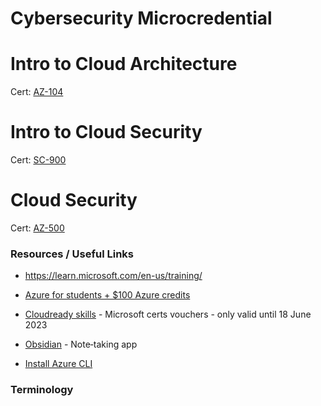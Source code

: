 # Cybersecurity Microcredential

# Intro to Cloud Architecture

Cert: [AZ-104](https://learn.microsoft.com/en-us/certifications/resources/study-guides/az-104)

# Intro to Cloud Security

Cert: [SC-900](https://learn.microsoft.com/en-us/certifications/resources/study-guides/sc-900)

# Cloud Security

Cert: [AZ-500](https://learn.microsoft.com/en-us/certifications/resources/study-guides/az-500)


### Resources / Useful Links

* https://learn.microsoft.com/en-us/training/

* [Azure for students + $100 Azure credits](https://azure.microsoft.com/en-us/free/students/) 

* [Cloudready skills](https://msftstudentcert.cloudreadyskills.com/) - Microsoft certs vouchers - only valid until 18 June 2023

* [Obsidian](https://obsidian.md/) -  Note‑taking app 

* [Install Azure CLI](https://learn.microsoft.com/en-us/cli/azure/install-azure-cli)

### Terminology

